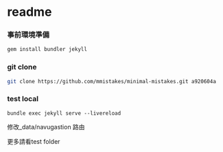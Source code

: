 # readme
### 事前環境準備

```bash
gem install bundler jekyll
```
### git clone
```bash
git clone https://github.com/mmistakes/minimal-mistakes.git a920604a
```
### test local 
```
bundle exec jekyll serve --livereload
```

修改_data/navugastion 路由

更多請看test folder